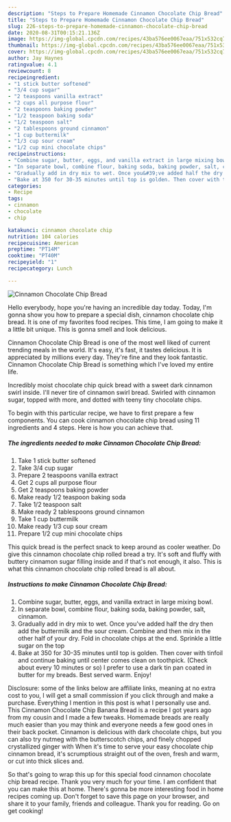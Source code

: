 ```yaml
---
description: "Steps to Prepare Homemade Cinnamon Chocolate Chip Bread"
title: "Steps to Prepare Homemade Cinnamon Chocolate Chip Bread"
slug: 226-steps-to-prepare-homemade-cinnamon-chocolate-chip-bread
date: 2020-08-31T00:15:21.136Z
image: https://img-global.cpcdn.com/recipes/43ba576ee0067eaa/751x532cq70/cinnamon-chocolate-chip-bread-recipe-main-photo.jpg
thumbnail: https://img-global.cpcdn.com/recipes/43ba576ee0067eaa/751x532cq70/cinnamon-chocolate-chip-bread-recipe-main-photo.jpg
cover: https://img-global.cpcdn.com/recipes/43ba576ee0067eaa/751x532cq70/cinnamon-chocolate-chip-bread-recipe-main-photo.jpg
author: Jay Haynes
ratingvalue: 4.1
reviewcount: 8
recipeingredient:
- "1 stick butter softened"
- "3/4 cup sugar"
- "2 teaspoons vanilla extract"
- "2 cups all purpose flour"
- "2 teaspoons baking powder"
- "1/2 teaspoon baking soda"
- "1/2 teaspoon salt"
- "2 tablespoons ground cinnamon"
- "1 cup buttermilk"
- "1/3 cup sour cream"
- "1/2 cup mini chocolate chips"
recipeinstructions:
- "Combine sugar, butter, eggs, and vanilla extract in large mixing bowl."
- "In separate bowl, combine flour, baking soda, baking powder, salt, cinnamon."
- "Gradually add in dry mix to wet. Once you&#39;ve added half the dry then add the buttermilk and the sour cream. Combine and then mix in the other half of your dry. Fold in chocolate chips at the end. Sprinkle a little sugar on the top"
- "Bake at 350 for 30-35 minutes until top is golden. Then cover with tinfoil and continue baking until center comes clean on toothpick. (Check about every 10 minutes or so) I prefer to use a dark tin pan coated in butter for my breads. Best served warm. Enjoy!"
categories:
- Recipe
tags:
- cinnamon
- chocolate
- chip

katakunci: cinnamon chocolate chip 
nutrition: 104 calories
recipecuisine: American
preptime: "PT14M"
cooktime: "PT40M"
recipeyield: "1"
recipecategory: Lunch

---
```



![Cinnamon Chocolate Chip Bread](https://img-global.cpcdn.com/recipes/43ba576ee0067eaa/751x532cq70/cinnamon-chocolate-chip-bread-recipe-main-photo.jpg)

Hello everybody, hope you're having an incredible day today. Today, I'm gonna show you how to prepare a special dish, cinnamon chocolate chip bread. It is one of my favorites food recipes. This time, I am going to make it a little bit unique. This is gonna smell and look delicious.

Cinnamon Chocolate Chip Bread is one of the most well liked of current trending meals in the world. It's easy, it's fast, it tastes delicious. It is appreciated by millions every day. They're fine and they look fantastic. Cinnamon Chocolate Chip Bread is something which I've loved my entire life.

Incredibly moist chocolate chip quick bread with a sweet dark cinnamon swirl inside. I&#39;ll never tire of cinnamon swirl bread. Swirled with cinnamon sugar, topped with more, and dotted with teeny tiny chocolate chips.


To begin with this particular recipe, we have to first prepare a few components. You can cook cinnamon chocolate chip bread using 11 ingredients and 4 steps. Here is how you can achieve that.

<!--inarticleads1-->

##### The ingredients needed to make Cinnamon Chocolate Chip Bread:

1. Take 1 stick butter softened
1. Take 3/4 cup sugar
1. Prepare 2 teaspoons vanilla extract
1. Get 2 cups all purpose flour
1. Get 2 teaspoons baking powder
1. Make ready 1/2 teaspoon baking soda
1. Take 1/2 teaspoon salt
1. Make ready 2 tablespoons ground cinnamon
1. Take 1 cup buttermilk
1. Make ready 1/3 cup sour cream
1. Prepare 1/2 cup mini chocolate chips


This quick bread is the perfect snack to keep around as cooler weather. Do give this cinnamon chocolate chip rolled bread a try. It&#39;s soft and fluffy with buttery cinnamon sugar filling inside and if that&#39;s not enough, it also. This is what this cinnamon chocolate chip rolled bread is all about. 

<!--inarticleads2-->

##### Instructions to make Cinnamon Chocolate Chip Bread:

1. Combine sugar, butter, eggs, and vanilla extract in large mixing bowl.
1. In separate bowl, combine flour, baking soda, baking powder, salt, cinnamon.
1. Gradually add in dry mix to wet. Once you&#39;ve added half the dry then add the buttermilk and the sour cream. Combine and then mix in the other half of your dry. Fold in chocolate chips at the end. Sprinkle a little sugar on the top
1. Bake at 350 for 30-35 minutes until top is golden. Then cover with tinfoil and continue baking until center comes clean on toothpick. (Check about every 10 minutes or so) I prefer to use a dark tin pan coated in butter for my breads. Best served warm. Enjoy!


Disclosure: some of the links below are affiliate links, meaning at no extra cost to you, I will get a small commission if you click through and make a purchase. Everything I mention in this post is what I personally use and. This Cinnamon Chocolate Chip Banana Bread is a recipe I got years ago from my cousin and I made a few tweaks. Homemade breads are really much easier than you may think and everyone needs a few good ones in their back pocket. Cinnamon is delicious with dark chocolate chips, but you can also try nutmeg with the butterscotch chips, and finely chopped crystallized ginger with When it&#39;s time to serve your easy chocolate chip cinnamon bread, it&#39;s scrumptious straight out of the oven, fresh and warm, or cut into thick slices and. 

So that's going to wrap this up for this special food cinnamon chocolate chip bread recipe. Thank you very much for your time. I am confident that you can make this at home. There's gonna be more interesting food in home recipes coming up. Don't forget to save this page on your browser, and share it to your family, friends and colleague. Thank you for reading. Go on get cooking!
